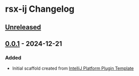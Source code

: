 <!-- Keep a Changelog guide -> https://keepachangelog.com -->

# rsx-ij Changelog

## [Unreleased]

## [0.0.1] - 2024-12-21

### Added

- Initial scaffold created from [IntelliJ Platform Plugin Template](https://github.com/JetBrains/intellij-platform-plugin-template)

[Unreleased]: https://github.com/guobin211/rsx-ij/compare/v0.0.1...HEAD
[0.0.1]: https://github.com/guobin211/rsx-ij/commits/v0.0.1
